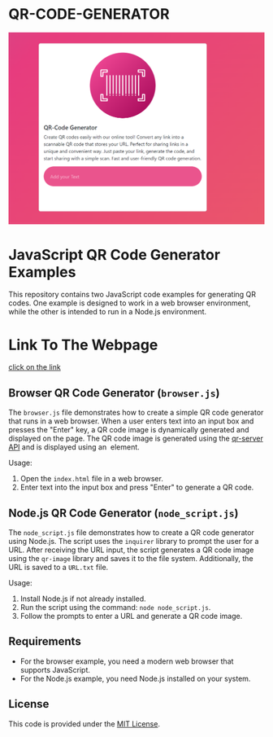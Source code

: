 # QR-CODE-GENERATOR
![weather page](./images/wea2.png)


# JavaScript QR Code Generator Examples

This repository contains two JavaScript code examples for generating QR codes. One example is designed to work in a web browser environment, while the other is intended to run in a Node.js environment.
# Link To The Webpage
[click on the link](https://avyaanverma.github.io/qr-code-generator/)

## Browser QR Code Generator (`browser.js`)

The `browser.js` file demonstrates how to create a simple QR code generator that runs in a web browser. When a user enters text into an input box and presses the "Enter" key, a QR code image is dynamically generated and displayed on the page. The QR code image is generated using the [qr-server API](https://api.qrserver.com/v1/create-qr-code/) and is displayed using an <img> element.

Usage:
1. Open the `index.html` file in a web browser.
2. Enter text into the input box and press "Enter" to generate a QR code.

## Node.js QR Code Generator (`node_script.js`)

The `node_script.js` file demonstrates how to create a QR code generator using Node.js. The script uses the `inquirer` library to prompt the user for a URL. After receiving the URL input, the script generates a QR code image using the `qr-image` library and saves it to the file system. Additionally, the URL is saved to a `URL.txt` file.

Usage:
1. Install Node.js if not already installed.
2. Run the script using the command: `node node_script.js`.
3. Follow the prompts to enter a URL and generate a QR code image.

## Requirements

- For the browser example, you need a modern web browser that supports JavaScript.
- For the Node.js example, you need Node.js installed on your system.

## License

This code is provided under the [MIT License](LICENSE).
